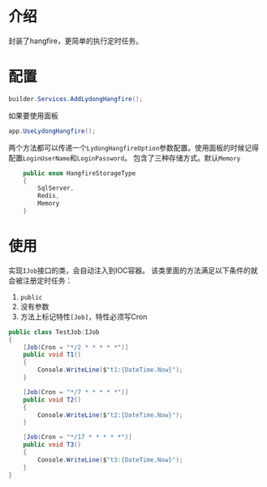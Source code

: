 # 介绍
封装了hangfire，更简单的执行定时任务。
# 配置
```csharp
builder.Services.AddLydongHangfire();
```
如果要使用面板
```csharp
app.UseLydongHangfire();
```
两个方法都可以传递一个`LydongHangfireOption`参数配置。使用面板的时候记得配置`LoginUserName`和`LoginPassword`。
包含了三种存储方式。默认`Memory`
```csharp
    public enum HangfireStorageType
    {
        SqlServer,
        Redis,
        Memory
    }
```
# 使用
实现`IJob`接口的类，会自动注入到IOC容器。
该类里面的方法满足以下条件的就会被注册定时任务：

1. `public`
2. 没有参数
3. 方法上标记特性`[Job]`，特性必须写Cron
```csharp
public class TestJob:IJob
{
    [Job(Cron = "*/2 * * * * *")]
    public void T1()
    {
        Console.WriteLine($"t1:{DateTime.Now}");
    }

    [Job(Cron = "*/7 * * * * *")]
    public void T2()
    {
        Console.WriteLine($"t2:{DateTime.Now}");
    }

    [Job(Cron = "*/17 * * * * *")]
    public void T3()
    {
        Console.WriteLine($"t3:{DateTime.Now}");
    }
}
```
